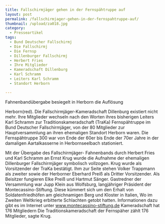 ```yaml
---
title: Fallschirmjäger gehen in der Fernspähtruppe auf
layout: post
permalink: /fallschirmjager-gehen-in-der-fernspahtruppe-auf/
thumbnail: /upload/za018.jpg
category:
  - Presseartikel
tags:
  - Bund Deutscher Fallschirmj
  - Die Fallschirmj
  - Die Fernsp
  - Dillenburger Fallschirmj
  - Herbert Fries
  - Ihre Mitglieder
  - Kameradschaft Dillenburg
  - Karl Schramm
  - Leiters Karl Schramm
  - Standort Herborn

---
```

Fahnenbandübergabe besiegelt in Herborn die Auflösung

Herborn(red). Die Fallschirmjäger-Kameradschaft Dillenburg existiert nicht mehr. Ihre Mitglieder wechseln nach den Worten ihres bisherigen Leiters Karl Schramm zur Traditionskameradschaft (TraKa) Fernspähtruppe im Bund Deutscher Fallschirmjäger, von der 80 Mitglieder zur Hauptversammlung an ihren ehemaligen Standort Herborn waren. Die Fernspähtruppe 300 war von Ende der 60er bis Ende der 70er Jahre in der damaligen Aartalkasserne in Herbornseelbach stationiert.

Mit der Übergabe des Fallschirmjäger- Fahnenbands durch Herbert Fries und Karl Schramm an Ernst Krug wurde die Aufnahme der ehemaligen Dillenburger Fallschirmjäger symbolisch vollzogen.
Krug wurde als Vorsitzender der TraKa bestätigt. Ihm zur Seite stehen Volker Trappmann als zweiter sowie der Herborner Eberhard Preiß als Dritter Vorsitzender. Als Beisitzer fungieren Elke Preiß und Hartmut Sänger.
Gastredner der Versammlung war Jupp Klein aus Wolfsburg, langjähriger Präsident der Montecassino-Stiftung. Diese kümmert sich um den Erhalt von Soldatenfriedhöfen am gleichnamigen Berg und Kloster in Italien, Wo im Zweiten Weltkrieg erbitterte Schlachten getobt hatten. Informationen dazu gibt es im Internet unter www.montecassino-stiftung.de
Kameradschaft hat 176 Mitgliedern
Die Traditionskameradschaft der Fernspäher zählt 176 Mitglieder, sagte Krug.
